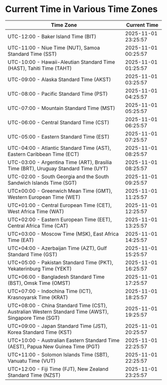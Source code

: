 # Current Time in Various Time Zones

| Time Zone | Current Time |
|-----------|--------------|
| UTC-12:00 - Baker Island Time (BIT) | 2025-11-01 23:25:57 |
| UTC-11:00 - Niue Time (NUT), Samoa Standard Time (SST) | 2025-11-01 00:25:57 |
| UTC-10:00 - Hawaii-Aleutian Standard Time (HAST), Tahiti Time (TAHT) | 2025-11-01 01:25:57 |
| UTC-09:00 - Alaska Standard Time (AKST) | 2025-11-01 03:25:57 |
| UTC-08:00 - Pacific Standard Time (PST) | 2025-11-01 04:25:57 |
| UTC-07:00 - Mountain Standard Time (MST) | 2025-11-01 05:25:57 |
| UTC-06:00 - Central Standard Time (CST) | 2025-11-01 06:25:57 |
| UTC-05:00 - Eastern Standard Time (EST) | 2025-11-01 07:25:57 |
| UTC-04:00 - Atlantic Standard Time (AST), Eastern Caribbean Time (ECT) | 2025-11-01 08:25:57 |
| UTC-03:00 - Argentina Time (ART), Brasília Time (BRT), Uruguay Standard Time (UYT) | 2025-11-01 08:25:57 |
| UTC-02:00 - South Georgia and the South Sandwich Islands Time (SGT) | 2025-11-01 09:25:57 |
| UTC±00:00 - Greenwich Mean Time (GMT), Western European Time (WET) | 2025-11-01 11:25:57 |
| UTC+01:00 - Central European Time (CET), West Africa Time (WAT) | 2025-11-01 12:25:57 |
| UTC+02:00 - Eastern European Time (EET), Central Africa Time (CAT) | 2025-11-01 13:25:57 |
| UTC+03:00 - Moscow Time (MSK), East Africa Time (EAT) | 2025-11-01 14:25:57 |
| UTC+04:00 - Azerbaijan Time (AZT), Gulf Standard Time (GST) | 2025-11-01 15:25:57 |
| UTC+05:00 - Pakistan Standard Time (PKT), Yekaterinburg Time (YEKT) | 2025-11-01 16:25:57 |
| UTC+06:00 - Bangladesh Standard Time (BST), Omsk Time (OMST) | 2025-11-01 17:25:57 |
| UTC+07:00 - Indochina Time (ICT), Krasnoyarsk Time (KRAT) | 2025-11-01 18:25:57 |
| UTC+08:00 - China Standard Time (CST), Australian Western Standard Time (AWST), Singapore Time (SGT) | 2025-11-01 19:25:57 |
| UTC+09:00 - Japan Standard Time (JST), Korea Standard Time (KST) | 2025-11-01 20:25:57 |
| UTC+10:00 - Australian Eastern Standard Time (AEST), Papua New Guinea Time (PGT) | 2025-11-01 22:25:57 |
| UTC+11:00 - Solomon Islands Time (SBT), Vanuatu Time (VUT) | 2025-11-01 22:25:57 |
| UTC+12:00 - Fiji Time (FJT), New Zealand Standard Time (NZST) | 2025-11-01 23:25:57 |
